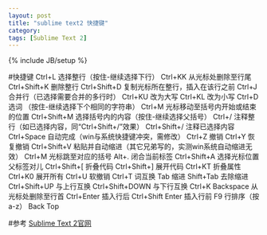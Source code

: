 ```yaml
---
layout: post
title: "sublime text2 快捷键"
category: 
tags: [Sublime Text 2]
---
```

{% include JB/setup %}

#快捷键
	Ctrl+L 选择整行（按住-继续选择下行）
	Ctrl+KK 从光标处删除至行尾
	Ctrl+Shift+K 删除整行
	Ctrl+Shift+D 复制光标所在整行，插入在该行之前
	Ctrl+J 合并行（已选择需要合并的多行时）
	Ctrl+KU 改为大写
	Ctrl+KL 改为小写
	Ctrl+D 选词 （按住-继续选择下个相同的字符串）
	Ctrl+M 光标移动至括号内开始或结束的位置
	Ctrl+Shift+M 选择括号内的内容（按住-继续选择父括号）
	Ctrl+/ 注释整行（如已选择内容，同“Ctrl+Shift+/”效果）
	Ctrl+Shift+/ 注释已选择内容
	Ctrl+Space 自动完成（win与系统快捷键冲突，需修改）
	Ctrl+Z 撤销
	Ctrl+Y 恢复撤销
	Ctrl+Shift+V 粘贴并自动缩进（其它兄弟写的，实测win系统自动缩进无效）
	Ctrl+M 光标跳至对应的括号
	Alt+. 闭合当前标签
	Ctrl+Shift+A 选择光标位置父标签对儿
	Ctrl+Shift+[ 折叠代码
	Ctrl+Shift+] 展开代码
	Ctrl+KT 折叠属性
	Ctrl+K0 展开所有
	Ctrl+U 软撤销
	Ctrl+T 词互换
	Tab 缩进
	Shift+Tab 去除缩进
	Ctrl+Shift+UP 与上行互换
	Ctrl+Shift+DOWN 与下行互换
	Ctrl+K Backspace 从光标处删除至行首
	Ctrl+Enter 插入行后
	Ctrl+Shift Enter 插入行前
	F9 行排序（按a-z）
	Back Top

#参考
[Sublime Text 2官网](http://www.sublimetext.com)
